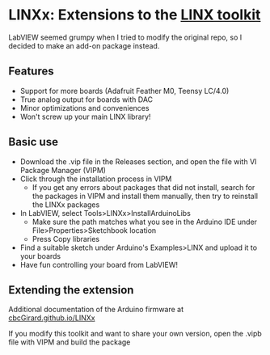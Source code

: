 # LINXx: Extensions to the [LINX toolkit](https://github.com/MakerHub/LINX)
 
LabVIEW seemed grumpy when I tried to modify the original repo, so I decided to make an add-on package instead.
 
## Features
- Support for more boards (Adafruit Feather M0, Teensy LC/4.0)
- True analog output for boards with DAC
- Minor optimizations and conveniences
- Won't screw up your main LINX library!

## Basic use
- Download the .vip file in the Releases section, and open the file with VI Package Manager (VIPM)
- Click through the installation process in VIPM
	- If you get any errors about packages that did not install, search for the packages in VIPM and install them manually, then try to reinstall the LINXx packages
- In LabVIEW, select Tools>LINXx>InstallArduinoLibs
	- Make sure the path matches what you see in the Arduino IDE under File>Properties>Sketchbook location
	- Press Copy libraries
- Find a suitable sketch under Arduino's Examples>LINX and upload it to your boards
- Have fun controlling your board from LabVIEW!

## Extending the extension
Additional documentation of the Arduino firmware at [cbcGirard.github.io/LINXx](https://cbcGirard.github.io/LINXx)

If you modify this toolkit and want to share your own version, open the .vipb file with VIPM and build the package